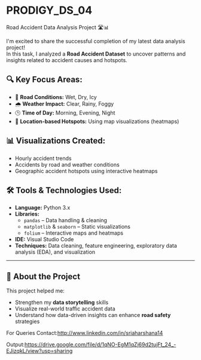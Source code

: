 # PRODIGY_DS_04
Road Accident Data Analysis Project 🛣️📊

I'm excited to share the successful completion of my latest data analysis project!  
In this task, I analyzed a **Road Accident Dataset** to uncover patterns and insights related to accident causes and hotspots.

## 🔍 Key Focus Areas:
- 🚦 **Road Conditions:** Wet, Dry, Icy
- 🌧️ **Weather Impact:** Clear, Rainy, Foggy
- 🕒 **Time of Day:** Morning, Evening, Night
- 📍 **Location-based Hotspots:** Using map visualizations (heatmaps)

## 📊 Visualizations Created:
- Hourly accident trends
- Accidents by road and weather conditions
- Geographic accident hotspots using interactive heatmaps

## 🛠️ Tools & Technologies Used:
- **Language:** Python 3.x
- **Libraries:** 
  - `pandas` – Data handling & cleaning
  - `matplotlib` & `seaborn` – Static visualizations
  - `folium` – Interactive maps and heatmaps
- **IDE:** Visual Studio Code
- **Techniques:** Data cleaning, feature engineering, exploratory data analysis (EDA), and visualization

---

## 🔗 About the Project
This project helped me:
- Strengthen my **data storytelling** skills
- Visualize real-world traffic accident data
- Understand how data-driven insights can enhance **road safety** strategies

For Queries Contact:http://www.linkedin.com/in/sriaharshana14

Output:https://drive.google.com/file/d/1qNO-EgM1qZj69d2tujFt_24_-EJizqkL/view?usp=sharing
